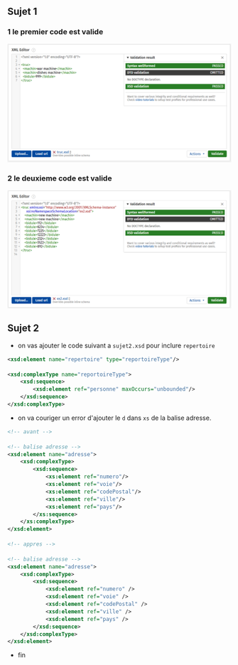 ## Sujet 1

### 1 le premier code est valide

![ex1 validation](ex1-validation.png)

### 2 le deuxieme code est valide

![ex1 validation](ex2-validation.png)

## Sujet 2

- on vas ajouter le code suivant a `sujet2.xsd` pour inclure `repertoire`

```xml
<xsd:element name="repertoire" type="reportoireType"/>

<xsd:complexType name="reportoireType">
    <xsd:sequence>
        <xsd:element ref="personne" maxOccurs="unbounded"/>
    </xsd:sequence>
</xsd:complexType>
```

- on va couriger un error d'ajouter le `d` dans `xs` de la balise adresse.

```xml
<!-- avant -->

<!-- balise adresse -->
<xsd:element name="adresse">
    <xsd:complexType>
        <xsd:sequence>
            <xs:element ref="numero"/>
            <xs:element ref="voie"/>
            <xs:element ref="codePostal"/>
            <xs:element ref="ville"/>
            <xs:element ref="pays"/>
        </xs:sequence>
    </xs:complexType>
</xsd:element>

<!-- appres -->

<!-- balise adresse -->
<xsd:element name="adresse">
    <xsd:complexType>
        <xsd:sequence>
            <xsd:element ref="numero" />
            <xsd:element ref="voie" />
            <xsd:element ref="codePostal" />
            <xsd:element ref="ville" />
            <xsd:element ref="pays" />
        </xsd:sequence>
    </xsd:complexType>
</xsd:element>

```

- fin
